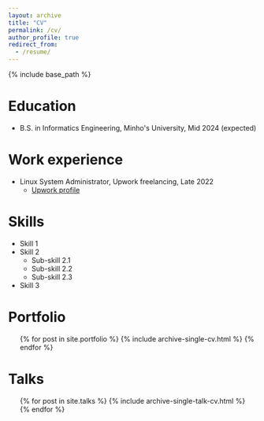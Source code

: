 ```yaml
---
layout: archive
title: "CV"
permalink: /cv/
author_profile: true
redirect_from:
  - /resume/
---
```


{% include base_path %}

Education
======
* B.S. in Informatics Engineering, Minho's University, Mid 2024 (expected)

Work experience
======
* Linux System Administrator, Upwork freelancing, Late 2022
  * [Upwork profile](https://www.upwork.com/freelancers/~01b67be7638198db56)

<!--
* Fall 2015: Research Assistant
  * Github University
  * Duties included: Merging pull requests
  * Supervisor: Professor Hub
-->

Skills
======
* Skill 1
* Skill 2
  * Sub-skill 2.1
  * Sub-skill 2.2
  * Sub-skill 2.3
* Skill 3

Portfolio
======
  <ul>{% for post in site.portfolio %}
    {% include archive-single-cv.html %}
  {% endfor %}</ul>

Talks
======
  <ul>{% for post in site.talks %}
    {% include archive-single-talk-cv.html %}
  {% endfor %}</ul>

<!--
Publications
======
  <ul>{% for post in site.publications %}
    {% include archive-single-cv.html %}
  {% endfor %}</ul>
-->

<!--
Teaching
======
  <ul>{% for post in site.teaching %}
    {% include archive-single-cv.html %}
  {% endfor %}</ul>
-->

<!--
Service and leadership
======
* Currently signed in to 43 different slack teams
-->
